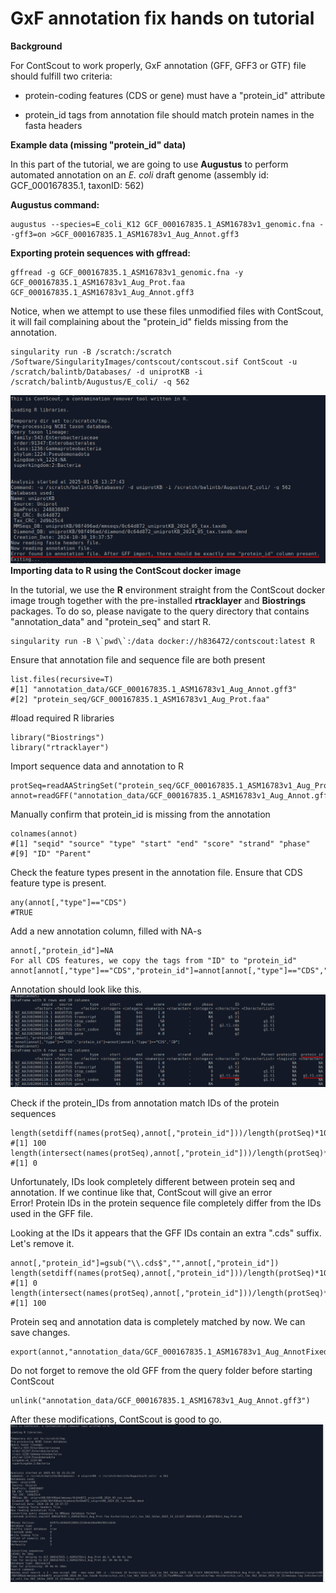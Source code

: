 # GxF annotation fix hands on tutorial

**Background**

For ContScout to work properly, GxF annotation (GFF, GFF3 or GTF) file
should fulfill two criteria:

-  protein-coding features (CDS or gene) must have a "protein_id"
    attribute

-  protein_id tags from annotation file should match protein names in
    the fasta headers

**Example data (missing "protein_id" data)**

In this part of the tutorial, we are going to use **Augustus** to
perform automated annotation on an *E. coli* draft genome (assembly id:
GCF_000167835.1, taxonID: 562)

**Augustus command:**  
```
augustus --species=E_coli_K12 GCF_000167835.1_ASM16783v1_genomic.fna --gff3=on >GCF_000167835.1_ASM16783v1_Aug_Annot.gff3  
```

**Exporting protein sequences with gffread:**  
```
gffread -g GCF_000167835.1_ASM16783v1_genomic.fna -y GCF_000167835.1_ASM16783v1_Aug_Prot.faa GCF_000167835.1_ASM16783v1_Aug_Annot.gff3
```
Notice, when we attempt to use these files unmodified files with
ContScout, it will fail complaining about the "protein_id" fields
missing from the annotation.

```
singularity run -B /scratch:/scratch /Software/SingularityImages/contscout/contscout.sif ContScout -u /scratch/balintb/Databases/ -d uniprotKB -i /scratch/balintb/Augustus/E_coli/ -q 562
```
![en:ContScout_Fails](CS_Annot_Error.png)
**Importing data to R using the ContScout docker image**

In the tutorial, we use the **R** environment straight from the
ContScout docker image trough together with the pre-installed
**rtracklayer** and **Biostrings** packages. To do so, please navigate
to the query directory that contains "annotation_data" and "protein_seq"
and start R.
```
singularity run -B \`pwd\`:/data docker://h836472/contscout:latest R
```
Ensure that annotation file and sequence file are both present  
```
list.files(recursive=T)
#[1] "annotation_data/GCF_000167835.1_ASM16783v1_Aug_Annot.gff3"
#[2] "protein_seq/GCF_000167835.1_ASM16783v1_Aug_Prot.faa"
```
#load required R libraries  
```
library("Biostrings")
library("rtracklayer")
```
Import sequence data and annotation to R
```
protSeq=readAAStringSet("protein_seq/GCF_000167835.1_ASM16783v1_Aug_Prot.faa")  
annot=readGFF("annotation_data/GCF_000167835.1_ASM16783v1_Aug_Annot.gff3")
```
Manually confirm that protein_id is missing from the annotation  
```
colnames(annot)
#[1] "seqid" "source" "type" "start" "end" "score" "strand" "phase"
#[9] "ID" "Parent"  
```
  
Check the feature types present in the annotation file. Ensure that CDS feature type is present.
```
any(annot[,"type"]=="CDS")
#TRUE
```
Add a new annotation column, filled with NA-s
```
annot[,"protein_id"]=NA
For all CDS features, we copy the tags from "ID" to "protein_id"  
annot[annot[,"type"]=="CDS","protein_id"]=annot[annot[,"type"]=="CDS","ID"]  
```
Annotation should look like this.
![en:Annot_fix](CS_Annot_Fix.png)

Check if the protein_IDs from annotation match IDs of the protein sequences
```
length(setdiff(names(protSeq),annot[,"protein_id"]))/length(protSeq)*100
#[1] 100  
length(intersect(names(protSeq),annot[,"protein_id"]))/length(protSeq)*100  
#[1] 0
```
Unfortunately, IDs look completely different between protein seq and
annotation.
If we continue like that, ContScout will give an error  
Error! Protein IDs in the protein sequence file completely differ from
the IDs used in the GFF file.

Looking at the IDs it appears that the GFF IDs contain an extra ".cds"
suffix. Let's remove it.
``` 
annot[,"protein_id"]=gsub("\\.cds$","",annot[,"protein_id"])
length(setdiff(names(protSeq),annot[,"protein_id"]))/length(protSeq)*100  
#[1] 0  
length(intersect(names(protSeq),annot[,"protein_id"]))/length(protSeq)*100
#[1] 100  
```
Protein seq and annotation data is completely matched by now. We can save changes.
```
export(annot,"annotation_data/GCF_000167835.1_ASM16783v1_Aug_AnnotFixed.gff3",format="gff3")  
```  
Do not forget to remove the old GFF from the query folder before starting ContScout
```
unlink("annotation_data/GCF_000167835.1_ASM16783v1_Aug_Annot.gff3")
```
After these modifications, ContScout is good to go.
![en:ContScout_OK](CS_Annot_OK.png)
